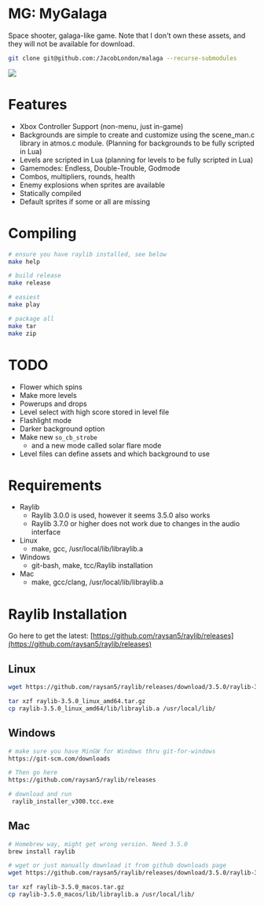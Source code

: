 # MG: MyGalaga
Space shooter, galaga-like game. Note that I don't own these assets, and they will not be available for download.

```bash
git clone git@github.com:/JacobLondon/malaga --recurse-submodules
```

![](https://user-images.githubusercontent.com/17059471/126079271-e560e05b-bd8f-429b-96b5-016c79d9e1de.png)

# Features
* Xbox Controller Support (non-menu, just in-game)
* Backgrounds are simple to create and customize using the scene_man.c library in atmos.c module. (Planning for backgrounds to be fully scripted in Lua)
* Levels are scripted in Lua (planning for levels to be fully scripted in Lua)
* Gamemodes: Endless, Double-Trouble, Godmode
* Combos, multipliers, rounds, health
* Enemy explosions when sprites are available
* Statically compiled
* Default sprites if some or all are missing

# Compiling
```bash
# ensure you have raylib installed, see below
make help

# build release
make release

# easiest
make play

# package all
make tar
make zip
```

# TODO
* Flower which spins
* Make more levels
* Powerups and drops
* Level select with high score stored in level file
* Flashlight mode
* Darker background option
* Make new `so_cb_strobe`
  * and a new mode called solar flare mode
* Level files can define assets and which background to use

# Requirements
* Raylib
  * Raylib 3.0.0 is used, however it seems 3.5.0 also works
  * Raylib 3.7.0 or higher does not work due to changes in the audio interface
* Linux
  * make, gcc, /usr/local/lib/libraylib.a
* Windows
  * git-bash, make, tcc/Raylib installation
* Mac
  * make, gcc/clang, /usr/local/lib/libraylib.a

# Raylib Installation
Go here to get the latest: [https://github.com/raysan5/raylib/releases](https://github.com/raysan5/raylib/releases)

## Linux
```bash
wget https://github.com/raysan5/raylib/releases/download/3.5.0/raylib-3.5.0_linux_amd64.tar.gz

tar xzf raylib-3.5.0_linux_amd64.tar.gz
cp raylib-3.5.0_linux_amd64/lib/libraylib.a /usr/local/lib/
```

## Windows
```bash
# make sure you have MinGW for Windows thru git-for-windows
https://git-scm.com/downloads

# Then go here
https://github.com/raysan5/raylib/releases

# download and run
 raylib_installer_v300.tcc.exe
```

## Mac
```bash
# Homebrew way, might get wrong version. Need 3.5.0
brew install raylib

# wget or just manually download it from github downloads page
wget https://github.com/raysan5/raylib/releases/download/3.5.0/raylib-3.5.0_macos.tar.gz

tar xzf raylib-3.5.0_macos.tar.gz
cp raylib-3.5.0_macos/lib/libraylib.a /usr/local/lib/
```
